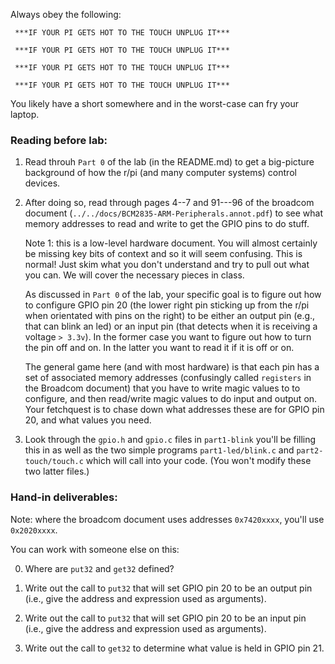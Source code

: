 Always obey the following: 

     ***IF YOUR PI GETS HOT TO THE TOUCH UNPLUG IT***  

     ***IF YOUR PI GETS HOT TO THE TOUCH UNPLUG IT***  

     ***IF YOUR PI GETS HOT TO THE TOUCH UNPLUG IT***  

     ***IF YOUR PI GETS HOT TO THE TOUCH UNPLUG IT***  

You likely have a short somewhere and in the worst-case can fry your laptop.

### Reading before lab:

  1. Read throuh `Part 0` of the lab (in the README.md)
     to get a big-picture background of how the r/pi (and many computer
     systems) control devices.

  2. After doing so, read through pages 4--7 and 91---96 of the broadcom
     document (`../../docs/BCM2835-ARM-Peripherals.annot.pdf`) to see what
     memory addresses to read and write to get the GPIO pins to do stuff.

     Note 1: this is a low-level hardware document.  You will almost
     certainly be missing key bits of context and so it will seem
     confusing.  This is normal!  Just skim what you don't understand
     and try to pull out what you can.  We will cover the necessary
     pieces in class.

     As discussed in `Part 0` of the lab, your specific goal is to figure
     out how to configure GPIO pin 20 (the lower right pin sticking
     up from the r/pi when orientated with pins on the right) to be
     either an output pin (e.g., that can blink an led) or an input pin
     (that detects when it is receiving a voltage `> 3.3v`).  In the
     former case you want to figure out how to turn the pin off and on.
     In the latter you want to read it if it is off or on.

     The general game here (and with most hardware) is that each pin has
     a set of associated memory addresses (confusingly called `registers`
     in the Broadcom document) that you have to write magic values to
     to configure, and then read/write magic values to do input and
     output on.  Your fetchquest is to chase down what addresses these
     are for GPIO pin 20, and what values you need.

  3. Look through the `gpio.h` and `gpio.c` files in `part1-blink`
     you'll be filling this in as well as the two simple programs
    `part1-led/blink.c` and `part2-touch/touch.c`
     which will call into your code.  (You won't modify these two
     latter files.)

### Hand-in deliverables:

Note: where the broadcom document uses addresses `0x7420xxxx`, you'll use
`0x2020xxxx`.  

You can work with someone else on this:

  0. Where are `put32` and `get32` defined?

  1. Write out the call to `put32` that will set GPIO pin 20 to be an output pin 
    (i.e., give the address and expression used as arguments).

  2. Write out the call to `put32` that will set GPIO pin 20 to be an input pin 
    (i.e., give the address and expression used as arguments).

  3. Write out the call to `get32` to determine what value is held in GPIO pin 21.

